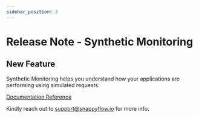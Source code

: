 ```yaml
---
sidebar_position: 3 
---
```

# Release Note - Synthetic Monitoring

## New Feature

Synthetic Monitoring helps you understand how your applications are performing using simulated requests.

[Documentation Reference](/docs/selfhosted-lite/Synthetic/overview)

Kindly reach out to [support@snappyflow.io](mailto:support@snappyflow.io) for more info.
